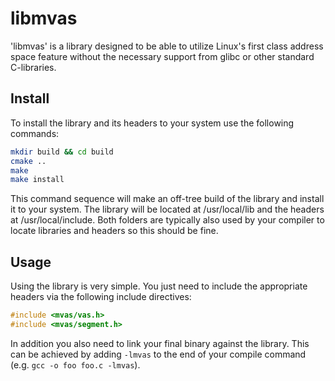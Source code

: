 # libmvas

'libmvas' is a library designed to be able to utilize Linux's first class address space feature
without the necessary support from glibc or other standard C-libraries.

## Install

To install the library and its headers to your system use the following commands:

```bash
mkdir build && cd build
cmake ..
make
make install
```

This command sequence will make an off-tree build of the library and install it to your system.
The library will be located at /usr/local/lib and the headers at /usr/local/include. Both folders
are typically also used by your compiler to locate libraries and headers so this should be fine.

## Usage

Using the library is very simple. You just need to include the appropriate headers via the following
include directives:

```C
#include <mvas/vas.h>
#include <mvas/segment.h>
```

In addition you also need to link your final binary against the library. This can be achieved by adding
`-lmvas` to the end of your compile command (e.g. `gcc -o foo foo.c -lmvas`).
